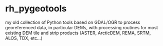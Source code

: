 # rh_pygeotools

my old collection of Python tools based on GDAL/OGR to process georeferenced data, in particular DEMs, with processing routines for most existing DEM tile and strip products (ASTER, ArcticDEM, REMA, SRTM, ALOS, TDX, etc...)
